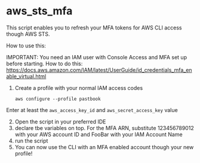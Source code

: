 # aws_sts_mfa

This script enables you to refresh your MFA tokens for AWS CLI access though AWS STS.

How to use this:

IMPORTANT: You need an IAM user with Console Access and MFA set up before starting. How to do this: https://docs.aws.amazon.com/IAM/latest/UserGuide/id_credentials_mfa_enable_virtual.html

1. Create a profile with your normal IAM access codes
  
    `aws configure --profile pastbook`
    
Enter at least the `aws_access_key_id` and `aws_secret_access_key` value

2. Open the script in your preferred IDE
3. declare tbe variables on top. For the MFA ARN, substitute 123456789012 with your AWS account ID and FooBar with your IAM Account Name
4. run the script
5. You can now use the CLI with an MFA enabled account though your new profile!
